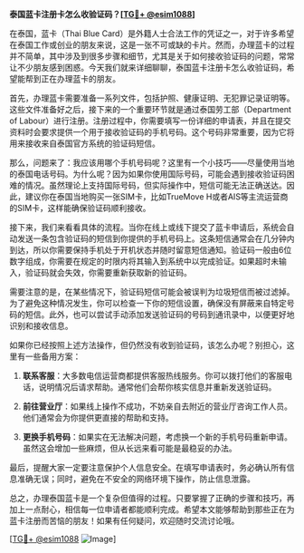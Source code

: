 **泰国蓝卡注册卡怎么收验证码？[[TG💪+ @esim1088](https://t.me/s/esim1088)]**

在泰国，蓝卡（Thai Blue Card）是外籍人士合法工作的凭证之一，对于许多希望在泰国工作或创业的朋友来说，这是一张不可或缺的卡片。然而，办理蓝卡的过程并不简单，其中涉及到很多步骤和细节，尤其是关于如何接收验证码的问题，常常让不少朋友感到困惑。今天我们就来详细聊聊，泰国蓝卡注册卡怎么收验证码，希望能帮到正在办理蓝卡的朋友。

首先，办理蓝卡需要准备一系列文件，包括护照、健康证明、无犯罪记录证明等。这些文件准备好之后，接下来的一个重要环节就是通过泰国劳工部（Department of Labour）进行注册。注册过程中，你需要填写一份详细的申请表，并且在提交资料时会要求提供一个用于接收验证码的手机号码。这个号码非常重要，因为它将用来接收来自泰国官方系统的验证码短信。

那么，问题来了：我应该用哪个手机号码呢？这里有一个小技巧——尽量使用当地的泰国电话号码。为什么呢？因为如果你使用国际号码，可能会遇到接收验证码困难的情况。虽然理论上支持国际号码，但实际操作中，短信可能无法正确送达。因此，建议你在泰国当地购买一张SIM卡，比如TrueMove H或者AIS等主流运营商的SIM卡，这样能确保验证码顺利接收。

接下来，我们来看看具体的流程。当你在线上或线下提交了蓝卡申请后，系统会自动发送一条包含验证码的短信到你提供的手机号码上。这条短信通常会在几分钟内到达，所以你需要保持手机处于开机状态并随时留意短信通知。验证码一般由6位数字组成，你需要在规定的时限内将其输入到系统中以完成验证。如果超时未输入，验证码就会失效，你需要重新获取新的验证码。

需要注意的是，在某些情况下，验证码短信可能会被误判为垃圾短信而被过滤掉。为了避免这种情况发生，你可以检查一下你的短信设置，确保没有屏蔽来自特定号码的短信。此外，也可以尝试手动添加发送验证码的号码到通讯录中，以便更好地识别和接收信息。

如果你已经按照上述方法操作，但仍然没有收到验证码，该怎么办呢？别担心，这里有一些备用方案：

1. **联系客服**：大多数电信运营商都提供客服热线服务。你可以拨打他们的客服电话，说明情况后请求帮助。通常他们会帮你核实信息并重新发送验证码。

2. **前往营业厅**：如果线上操作不成功，不妨亲自去附近的营业厅咨询工作人员。他们通常会为你提供更直接的帮助和支持。

3. **更换手机号码**：如果实在无法解决问题，考虑换一个新的手机号码重新申请。虽然这会增加一些麻烦，但从长远来看可能是最稳妥的办法。

最后，提醒大家一定要注意保护个人信息安全。在填写申请表时，务必确认所有信息准确无误；同时，避免在不安全的网络环境下操作，防止信息泄露。

总之，办理泰国蓝卡是一个复杂但值得的过程。只要掌握了正确的步骤和技巧，再加上一点耐心，相信每一位申请者都能顺利完成。希望本文能够帮助到那些正在为蓝卡注册而苦恼的朋友！如果有任何疑问，欢迎随时交流讨论哦。

[[TG💪+ @esim1088](https://t.me/s/esim1088) ![Image](https://i.postimg.cc/4NQfJmqS/Snipaste-2025-05-13-00-14-12.png)]